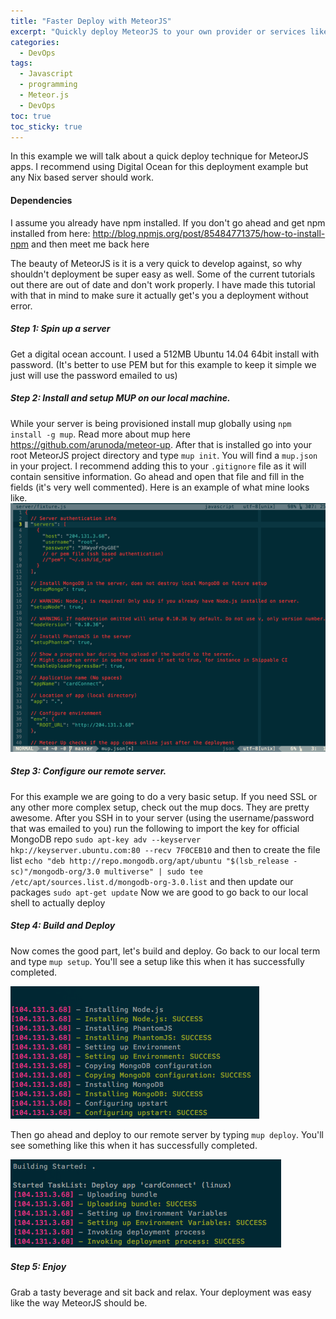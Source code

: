 ```yaml
---
title: "Faster Deploy with MeteorJS" 
excerpt: "Quickly deploy MeteorJS to your own provider or services like Digital Ocean."
categories:
  - DevOps
tags:
  - Javascript
  - programming
  - Meteor.js
  - DevOps
toc: true
toc_sticky: true
---
```

In this example we will talk about a quick deploy technique for MeteorJS apps. I recommend using Digital Ocean for this deployment example but any Nix based server should work.

#### Dependencies
I assume you already have npm installed. If you don't go ahead and get npm installed from here: http://blog.npmjs.org/post/85484771375/how-to-install-npm and then meet me back here

The beauty of MeteorJS is it is a very quick to develop against, so why shouldn't deployment be super easy as well. Some of the current tutorials out there are out of date and don't work properly. I have made this tutorial with that in mind to make sure it actually get's you a deployment without error.

##### Step 1: Spin up a server
Get a digital ocean account. I used a 512MB Ubuntu 14.04 64bit install with password. (It's better to use PEM but for this example to keep it simple we just will use the password emailed to us)

##### Step 2: Install and setup MUP on our local machine.
While your server is being provisioned install mup globally using `npm install -g mup`. Read more about mup here https://github.com/arunoda/meteor-up. After that is installed go into your root MeteorJS project directory and type `mup init`. You will find a `mup.json` in your project. I recommend adding this to your `.gitignore` file as it will contain sensitive information. Go ahead and open that file and fill in the fields (it's very well commented). Here is an example of what mine looks like. 
![Silvrback blog image](/assets/posts/migrated-codehatcher-blog/mupjson_large.png)

##### Step 3: Configure our remote server.
For this example we are going to do a very basic setup. If you need SSL or any other more complex setup, check out the mup docs. They are pretty awesome.
After you SSH in to your server (using the username/password that was emailed to you) run the following to import the key for official MongoDB repo
`sudo apt-key adv --keyserver hkp://keyserver.ubuntu.com:80 --recv 7F0CEB10`
and then to create the file list
`echo "deb http://repo.mongodb.org/apt/ubuntu "$(lsb_release -sc)"/mongodb-org/3.0 multiverse" | sudo tee /etc/apt/sources.list.d/mongodb-org-3.0.list`
and then update our packages
`sudo apt-get update`
Now we are good to go back to our local shell to actually deploy

##### Step 4: Build and Deploy
Now comes the good part, let's build and deploy.
Go back to our local term and type `mup setup`. You'll see a setup like this when it has successfully completed.

 ![Silvrback blog image](/assets/posts/migrated-codehatcher-blog/mupsetup_large.png)

Then go ahead and deploy to our remote server by typing `mup deploy`. You'll see something like this when it has successfully completed. 

![Silvrback blog image](/assets/posts/migrated-codehatcher-blog/mupdeploy_large.png)

##### Step 5: Enjoy
Grab a tasty beverage and sit back and relax. Your deployment was easy like the way MeteorJS should be.